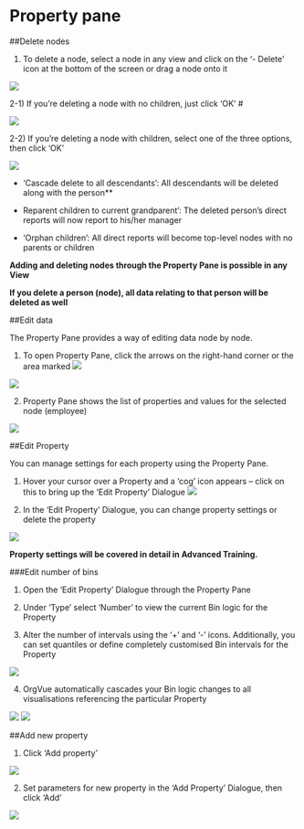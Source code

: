 # Property pane

##Delete nodes

1) To delete a node, select a node in any view and click on the ‘- Delete’ icon at the bottom of the screen or drag a node onto it

![](4-013Aproppanedelete1.png)

2-1) If you’re deleting a node with no children, just click ‘OK’ #

![](4-014propanedelete2.png)

2-2) If you’re deleting a node with children, select one of the three options, then click ‘OK’

![](4-015.proppanedelete3.png)

  * ‘Cascade delete to all descendants’:  All descendants will be deleted along with the person**

  * Reparent children to current grandparent’:  The deleted person’s direct reports will now report to his/her manager

  * ‘Orphan children’:  All direct reports will become top-level nodes with no parents or children

**Adding and deleting nodes through the Property Pane is possible in any View**

**If you delete a person (node), all data relating to that person will be deleted as well**

##Edit data

The Property Pane provides a way of editing data node by node.

1) To open Property Pane, click the arrows on the right-hand corner or the area marked ![](4-016propeditmarker.png)

![](4-017.propedit1.png)

2) Property Pane shows the list of properties and values for the selected node (employee) 

![](4-018.propedit2.png)

##Edit Property

You can manage settings for each property using the Property Pane.

1) Hover your cursor over a Property and a ‘cog’ icon appears – click on this to bring up the ‘Edit Property’ Dialogue
![](4-019.editproperty1.png)

2) In the ‘Edit Property’ Dialogue, you can change property settings or delete the property

![](4-020.propertyedit2.png)

**Property settings will be covered in detail in Advanced Training.**

###Edit number of bins

1) Open the ‘Edit Property’ Dialogue through the Property Pane



2) Under ‘Type’ select ‘Number’ to view the current Bin logic for the Property



3) Alter the number of intervals using the ‘+’ and ‘-’ icons. Additionally, you can set quantiles or define completely customised Bin intervals for the Property

![](4-021.bininterval.png)

4) OrgVue automatically cascades your Bin logic changes to all visualisations referencing the particular Property

![](4-022.7bins.png)
![](4-023.12bins.png)

##Add new property

1) Click ‘Add property’

![](4-024.addproperty.png)

2) Set parameters for new property in the ‘Add Property’ Dialogue, then click ‘Add’

![](4-025.addproperty2.png)











